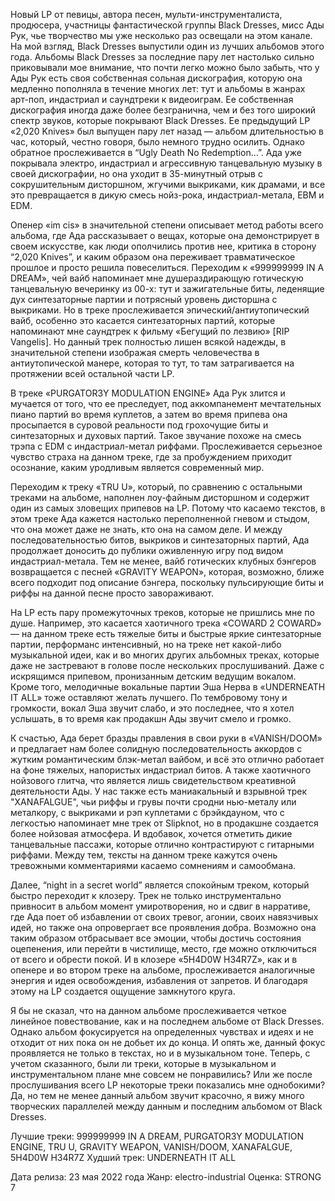 Новый LP от певицы, автора песен, мульти-инструменталиста, продюсера, участницы фантастической группы Black Dresses, мисс Ады Рук, чье творчество мы уже несколько раз освещали на этом канале. На мой взгляд, Black Dresses выпустили один из лучших альбомов этого года. Альбомы Black Dresses за последние пару лет настолько сильно приковывали мое внимание, что почти легко можно было забыть, что у Ады Рук есть своя собственная сольная дискография, которую она медленно пополняла в течение многих лет: тут и альбомы в жанрах арт-поп, индастриал и саундтреки к видеоиграм. Ее собственная дискография иногда даже более безгранична, чем и без того широкий спектр звуков, которые покрывают Black Dresses. Ее предыдущий LP «2,020 Knives» был выпущен пару лет назад — альбом длительностью в час, который, честно говоря, было немного трудно осилить. Однако обратное прослеживается в “Ugly Death No Redemption…”. Ада уже покрывала электро, индастриал и агрессивную танцевальную музыку в своей дискографии, но она уходит в 35-минутный отрыв с сокрушительным дисторшном, жгучими выкриками, кик драмами, и все это превращается в дикую смесь нойз-рока, индастриал-метала, EBM и EDM.

Опенер «im cis» в значительной степени описывает метод работы всего альбома, где Ада рассказывает о вещах, которые она демонстрирует в своем искусстве, как люди ополчились против нее, критика в сторону “2,020 Knives”, и каким образом она переживает травматическое прошлое и просто решила повеселиться. Переходим к «999999999 IN A DREAM», чей вайб напоминает мне душераздирающую готическую танцевальную вечеринку из 00-х: тут и зажигательные биты, леденящие дух синтезаторные партии и потрясный уровень дисторшна с выкриками. Но в треке прослеживается эпический/антиутопический вайб, особенно это касается синтезаторных партий, которые напоминают мне саундтрек к фильму «Бегущий по лезвию» [RIP Vangelis]. Но данный трек полностью лишен всякой надежды, в значительной степени изображая смерть человечества в антиутопической манере, которая то тут, то там затрагивается на протяжении всей остальной части LP.

В треке «PURGATOR3Y MODULATION ENGINE» Ада Рук злится и мучается от того, что ее преследует, под аккомпанемент мечтательных пиано партий во время куплетов, а затем во время припева она просыпается в суровой реальности под грохочущие биты и синтезаторных и духовых партий. Такое звучание похоже на смесь трэпа с EDM с индастриал-метал риффами. Прослеживается серьезное чувство страха на данном треке, где за пробуждением приходит осознание, каким уродливым является современный мир.

Переходим к треку «TRU U», который, по сравнению с остальными треками на альбоме, наполнен лоу-файным дисторшном и содержит один из самых зловещих припевов на LP. Потому что касаемо текстов, в этом треке Ада кажется настолько переполненной гневом и стыдом, что она может даже не знать, кто она на самом деле. И между последовательностью битов, выкриков и синтезаторных партий, Ада продолжает доносить до публики оживленную игру под видом индастриал-метала. Тем не менее, вайб готических клубных бэнгеров возвращается с песней «GRAVITY WEAPON», которая, возможно, ближе всего подходит под описание бэнгера, поскольку пульсирующие биты и риффы на данной песне просто завораживают.

На LP есть пару промежуточных треков, которые не пришлись мне по душе. Например, это касается хаотичного трека «COWARD 2 COWARD» — на данном треке есть тяжелые биты и быстрые яркие синтезаторные партии, перформанс интенсивный, но на треке нет какой-либо музыкальной идеи, как и во многих других альбомных треках, которые даже не застревают в голове после нескольких прослушиваний. Даже с искрящимся припевом, пронизанным детским ведущим вокалом. Кроме того, мелодичные вокальные партии Эша Нерва в «UNDERNEATH IT ALL» тоже оставляют желать лучшего. По тембровому тону и громкости, вокал Эша звучит слабо, и это последнее, что я хотел услышать, в то время как продакшн Ады звучит смело и громко.

К счастью, Ада берет бразды правления в свои руки в «VANISH/DOOM» и предлагает нам более солидную последовательность аккордов с жутким романтическим блэк-метал вайбом, и всё это отлично работает на фоне тяжелых, напористых индастриал битов. А также хаотичного нойзового глитча, что является лишь свидетельством креативной деятельности Ады. У нас также есть маниакальный и взрывной трек "XANAFALGUE", чьи риффы и грувы почти сродни нью-металу или металкору, с выкриками и рэп куплетами с брэйкдауном, что с легкостью напоминает мне трек от Slipknot, но в продакшне создается более нойзовая атмосфера. И вдобавок, хочется отметить дикие танцевальные пассажи, которые отлично контрастируют с гитарными риффами. Между тем, тексты на данном треке кажутся очень тревожными комментариями касаемо сомнениям и самообмана.

Далее, “night in a secret world” является спокойным треком, который быстро переходит к клозеру. Трек не только инструментально привносит в альбом момент умиротворения, но и сдвиг в нарративе, где Ада поет об избавлении от своих тревог, агонии, своих навязчивых идей, но также она опровергает все проявления добра. Возможно она таким образом отбрасывает все эмоции, чтобы достичь состояния оцепенения, или перейти в чистилище, место, где можно отключиться от всего и обрести покой. И в клозере «5H4D0W H34R7Z», как и в опенере и во втором треке на альбоме, прослеживается аналогичные энергия и идея освобождения, избавления от запретов. И благодаря этому на LP создается ощущение замкнутого круга.

Я бы не сказал, что на данном альбоме прослеживается четкое линейное повествование, как и на последнем альбоме от Black Dresses. Однако альбом фокусируется на определенных чувствах и идеях и не отходит от них пока он не добьет их до конца. И опять же, данный фокус проявляется не только в текстах, но и в музыкальном тоне. Теперь, с учетом сказанного, были ли треки, которые в музыкальном и инструментальном плане мне совсем не понравились? Или же после прослушивания всего LP некоторые треки показались мне однобокими? Да, но тем не менее данный альбом звучит красочно, я вижу много творческих параллелей между данным и последним альбомом от Black Dresses.

Лучшие треки: 999999999 IN A DREAM, PURGATOR3Y MODULATION ENGINE, TRU U, GRAVITY WEAPON, VANISH/DOOM, XANAFALGUE, 5H4D0W H34R7Z
Худший трек: UNDERNEATH IT ALL

Дата релиза: 23 мая 2022 года
Жанр: electro-industrial
Оценка: STRONG 7
